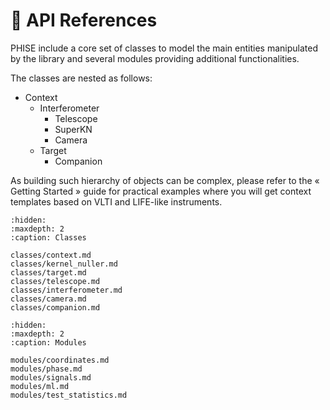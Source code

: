 # 🧩 API References

PHISE include a core set of classes to model the main entities manipulated by the library and several modules providing additional functionalities.

The classes are nested as follows:
- Context
    - Interferometer
        - Telescope
        - SuperKN
        - Camera
    - Target
        - Companion

As building such hierarchy of objects can be complex, please refer to the « Getting Started » guide for practical examples where you will get context templates based on VLTI and LIFE-like instruments.

```{toctree}
:hidden:
:maxdepth: 2
:caption: Classes

classes/context.md
classes/kernel_nuller.md
classes/target.md
classes/telescope.md
classes/interferometer.md
classes/camera.md
classes/companion.md
```

```{toctree}
:hidden:
:maxdepth: 2
:caption: Modules

modules/coordinates.md
modules/phase.md
modules/signals.md
modules/ml.md
modules/test_statistics.md
```